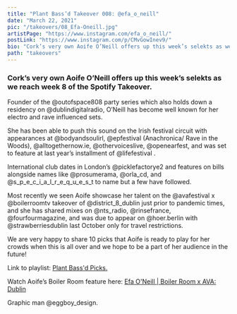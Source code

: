 ```yaml
---
title: "Plant Bass’d Takeover 008: @efa_o_neill"
date: "March 22, 2021"
pic: "/takeovers/08_Efa-Oneill.jpg"
artistPage: "https://www.instagram.com/efa_o_neill/"
postLink: "https://www.instagram.com/p/CMvGowInev9/"
bio: "Cork’s very own Aoife O’Neill offers up this week’s selekts as we reach week 8 of the Spotify Takeover..."
path: "takeovers"
---
```


### Cork’s very own Aoife O’Neill offers up this week’s selekts as we reach week 8 of the Spotify Takeover.

Founder of the @outofspace808 party series which also holds down a residency on @dublindigitalradio, O’Neill has become well known for her electro and rave influenced sets.

She has been able to push this sound on the Irish festival circuit with appearances at @bodyandsoulirl, @epfestival (Anachronica/ Rave in the Woods), @alltogethernow.ie, @othervoiceslive, @openearfest, and was set to feature at last year’s installment of @lifefestival .

International club dates in London’s @picklefactorye2 and features on bills alongside names like @prosumerama, @orla_cd, and @s_p_e_c_i_a_l_r_e_q_u_e_s_t to name but a few have followed.

Most recently we seen Aoife showcase her talent on the @avafestival x @boilerroomtv takeover of @district_8_dublin just prior to pandemic times, and she has shared mixes on @nts_radio, @rinsefrance, @fourfourmagazine, and was due to appear on @hoer.berlin with @strawberriesdublin last October only for travel restrictions.

We are very happy to share 10 picks that Aoife is ready to play for her crowds when this is all over and we hope to be a part of her audience in the future!

Link to playlist: <a role="button" class="btn btn-dark" href="https://open.spotify.com/playlist/5skAgzUfGmZLwrOPNLnGVf">Plant Bass'd Picks.</a>

Watch Aoife’s Boiler Room feature here:
[Efa O'Neill | Boiler Room x AVA: Dublin](https://www.youtube.com/watch?v=qtGDVV1AvLA)

Graphic man @eggboy_design.
